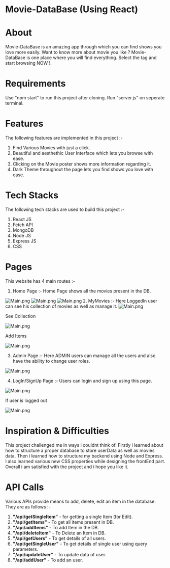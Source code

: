 # <h1>Movie-DataBase (Using React)</h1>

# About

Movie-DataBase is an amazing app through which you can find shows you love more easily. Want to know more about movie you like ? Movie-DataBase is one place where you will find everything. Select the tag and start browsing NOW !.


# Requirements

Use "npm start" to run this project after cloning. Run "server.js" on seperate terminal.

# Features

 The following features are implemented in this project :-
        <ol>
            <li>Find Various Movies with just a click.</li>
            <li>Beautiful and aesthethic User Interface which lets you browse with ease.</li>
            <li>Clicking on the Movie poster shows more information regarding it.</li>
            <li>Dark Theme throughout the page lets you find shows you love with ease.</li>
        </ol>
        
# Tech Stacks     

The following tech stacks are used to build this project :-
        <ol>
            <li>React JS</li>
            <li>Fetch API</li>
            <li>MongoDB</li>
            <li>Node JS</li>
            <li>Express JS</li>
            <li>CSS</li>
        </ol>
        
# Pages
This website has 4 main routes :-
1. Home Page :- Home Page shows all the movies present in the DB.

 <img src="https://i.imgur.com/gfU68bc.png" alt="Main.png">
 <img src="https://i.imgur.com/69oLFBY.png" alt="Main.png">
 <img src="https://i.imgur.com/XCSna2b.png" alt="Main.png">
2. MyMovies :- Here LoggedIn user can see his collection of movies as well as manage it.

 <img src="https://i.imgur.com/X9dp5xw.png" alt="Main.png">
 
 See Collection 
 
 <img src="https://i.imgur.com/soBRmww.png" alt="Main.png">
 
 Add Items
 
  <img src="https://i.imgur.com/Gp7suGN.png" alt="Main.png">
 
3. Admin Page :- Here ADMIN users can manage all the users and also have the ability to change user roles.

 <img src="https://i.imgur.com/Pl6m5qJ.png" alt="Main.png">
 
4. LogIn/SignUp Page :- Users can login and sign up using this page.

 <img src="https://i.imgur.com/byJqceV.png" alt="Main.png">
 
 If user is logged out 
 
 <img src="https://i.imgur.com/Ni53cfO.png" alt="Main.png">
 
# Inspiration & Difficulties
This project challenged me in ways i couldnt think of. Firstly i learned about how to structure a proper database to store userData as well as movies data. Then i learned how to structure my backend using Node and Express. I also learned various new CSS properties while designing the frontEnd part. Overall i am satisfied with the project and i hope you like it.

# API Calls
Various APIs provide means to add, delete, edit an item in the database. They are as follows :-
<ol>
  <li><strong>"/api/getSingleItem"</strong> - for getting a single Item (for Edit).</li>
  <li><strong>"/api/getItems"</strong> - To get all items present in DB.</li>
  <li><strong>"/api/addItems"</strong> - To add Item in the DB.</li>
  <li><strong>"/api/deleteItem"</strong> - To Delete an Item in DB.</li> 
  <li><strong>"/api/getUsers"</strong> - To get details of all users.</li> 
  <li><strong>"/api/getSingleUser"</strong> - To get details of single user using query parameters.</li> 
  <li><strong>"/api/updateUser"</strong> - To update data of user.</li> 
  <li><strong>"/api/addUser"</strong> - To add an user.</li> 
</ol>


 

